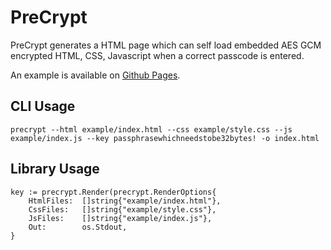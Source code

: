 # PreCrypt

PreCrypt generates a HTML page which can self load embedded AES GCM encrypted HTML, CSS, Javascript when a correct 
passcode is entered.

An example is available on [Github Pages](https://richardjennings.github.io/precrypt/).


## CLI Usage

```
precrypt --html example/index.html --css example/style.css --js example/index.js --key passphrasewhichneedstobe32bytes! -o index.html
```

## Library Usage

```
key := precrypt.Render(precrypt.RenderOptions{
    HtmlFiles:  []string{"example/index.html"},
    CssFiles:   []string{"example/style.css"},
    JsFiles:    []string{"example/index.js"},
    Out:        os.Stdout,
}
```



